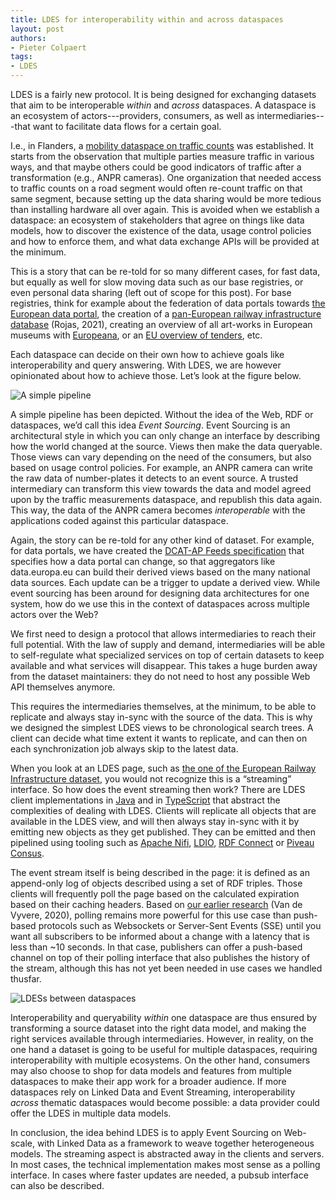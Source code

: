 ```yaml
---
title: LDES for interoperability within and across dataspaces
layout: post
authors:
- Pieter Colpaert
tags:
- LDES
---
```


LDES is a fairly new protocol.
It is being designed for exchanging datasets that aim to be interoperable _within_ and _across_ dataspaces.
A dataspace is an ecosystem of actors---providers, consumers, as well as intermediaries---that want to facilitate data flows for a certain goal.

I.e., in Flanders, a [mobility dataspace on traffic counts](https://www.interregnorthsea.eu/sites/default/files/2024-06/Mobility%20Data%20Space%20Flanders.pdf) was established.
It starts from the observation that multiple parties measure traffic in various ways, and that maybe others could be good indicators of traffic after a transformation (e.g., ANPR cameras).
One organization that needed access to traffic counts on a road segment would often re-count traffic on that same segment, because setting up the data sharing would be more tedious than installing hardware all over again.
This is avoided when we establish a dataspace: an ecosystem of stakeholders that agree on things like data models, how to discover the existence of the data, usage control policies and how to enforce them, and what data exchange APIs will be provided at the minimum.

This is a story that can be re-told for so many different cases, for fast data, but equally as well for slow moving data such as our base registries, or even personal data sharing (left out of scope for this post).
For base registries, think for example about the federation of data portals towards [the European data portal](https://data.europa.eu), the creation of a [pan-European railway infrastructure database](https://julianrojas.org/papers/iswc2021-in-use/) (Rojas, 2021), creating an overview of all art-works in European museums with [Europeana](https://www.europeana.eu/en), or an [EU overview of tenders](https://ted.europa.eu/en/), etc.

Each dataspace can decide on their own how to achieve goals like interoperability and query answering.
With LDES, we are however opinionated about how to achieve those.
Let’s look at the figure below.

![A simple pipeline](https://docs.google.com/drawings/d/e/2PACX-1vT94isiCM5-M69i7D96-vNFTgBScZ9bsr24vw04fO0Z2a5O3R3qtqxgmuoarMLReuGRlVfBYw-UPpw3/pub?w=981&h=291)

A simple pipeline has been depicted. Without the idea of the Web, RDF or dataspaces, we’d call this idea _Event Sourcing_.
Event Sourcing is an architectural style in which you can only change an interface by describing how the world changed at the source.
Views then make the data queryable. Those views can vary depending on the need of the consumers, but also based on usage control policies. 
For example, an ANPR camera can write the raw data of number-plates it detects to an event source.
A trusted intermediary can transform this view towards the data and model agreed upon by the traffic measurements dataspace, and republish this data again.
This way, the data of the ANPR camera becomes _interoperable_ with the applications coded against this particular dataspace.

Again, the story can be re-told for any other kind of dataset.
For example, for data portals, we have created the [DCAT-AP Feeds specification](https://semiceu.github.io/LDES-DCAT-AP-feeds/) that specifies how a data portal can change, so that aggregators like data.europa.eu can build their derived views based on the many national data sources.
Each update can be a trigger to update a derived view.
While event sourcing has been around for designing data architectures for one system, how do we use this in the context of dataspaces across multiple actors over the Web?

We first need to design a protocol that allows intermediaries to reach their full potential.
With the law of supply and demand, intermediaries will be able to self-regulate what specialized services on top of certain datasets to keep available and what services will disappear.
This takes a huge burden away from the dataset maintainers: they do not need to host any possible Web API themselves anymore.

This requires the intermediaries themselves, at the minimum, to be able to replicate and always stay in-sync with the source of the data.
This is why we designed the simplest LDES views to be chronological search trees.
A client can decide what time extent it wants to replicate, and can then on each synchronization job always skip to the latest data.

When you look at an LDES page, such as [the one of the European Railway Infrastructure dataset](https://era.ilabt.imec.be/rinf/ldes), you would not recognize this is a “streaming” interface.
So how does the event streaming then work?
There are LDES client implementations in [Java](https://informatievlaanderen.github.io/VSDS-Linked-Data-Interactions/ldio/ldio-inputs/ldio-ldes-client) and in [TypeScript](https://github.com/rdf-connect/ldes-client) that abstract the complexities of dealing with LDES.
Clients will replicate all objects that are available in the LDES view, and will then always stay in-sync with it by emitting new objects as they get published.
They can be emitted and then pipelined using tooling such as [Apache Nifi](https://informatievlaanderen.github.io/VSDS-Linked-Data-Interactions/ldi-nifi/index), [LDIO](https://informatievlaanderen.github.io/VSDS-Linked-Data-Interactions/ldio/index), [RDF Connect](https://github.com/rdf-connect/) or [Piveau Consus](https://github.com/rdf-connect/piveau-consus-importing-ldes).

The event stream itself is being described in the page: it is defined as an append-only log of objects described using a set of RDF triples.
Those clients will frequently poll the page based on the calculated expiration based on their caching headers.
Based on [our earlier research](https://brechtvdv.github.io/Article-Live-Open-Data-Interfaces/) (Van de Vyvere, 2020), polling remains more powerful for this use case than push-based protocols such as Websockets or Server-Sent Events (SSE) until you want all subscribers to be informed about a change with a latency that is less than ~10 seconds.
In that case, publishers can offer a push-based channel on top of their polling interface that also publishes the history of the stream, although this has not yet been needed in use cases we handled thusfar.

![LDESs between dataspaces](https://docs.google.com/drawings/d/e/2PACX-1vSQdZv2WiuCmAj2RLqfMWliMtHQKMc8mtDXm9W4IjB36_pDiyge3rHmYyEs_i0op9s2a_fMUPQAWHWN/pub?w=852&h=433)

Interoperability and queryability _within_ one dataspace are thus ensured by transforming a source dataset into the right data model, and making the right services available through intermediaries.
However, in reality, on the one hand a dataset is going to be useful for multiple dataspaces, requiring interoperability with multiple ecosystems.
On the other hand, consumers may also choose to shop for data models and features from multiple dataspaces to make their app work for a broader audience.
If more dataspaces rely on Linked Data and Event Streaming, interoperability _across_ thematic dataspaces would become possible: a data provider could offer the LDES in multiple data models.

In conclusion, the idea behind LDES is to apply Event Sourcing on Web-scale, with Linked Data as a framework to weave together heterogeneous models.
The streaming aspect is abstracted away in the clients and servers.
In most cases, the technical implementation makes most sense as a polling interface.
In cases where faster updates are needed, a pubsub interface can also be described.

